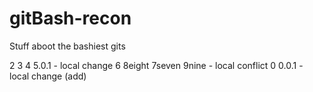 # gitBash-recon
Stuff aboot the bashiest gits


2
3
4
5.0.1 - local change
6
8eight
7seven
9nine - local conflict
0
0.0.1 - local change (add)
